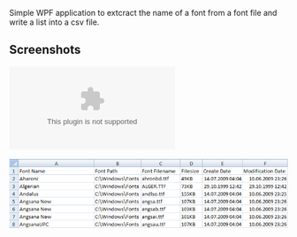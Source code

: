 Simple WPF application to extcract the name of a font from a font file and write a list into a csv file.

Screenshots
-----------
![The program](/screenshot-program.csv "The program")

![The CSV list](/screenshot-csv.png "The csv list")


